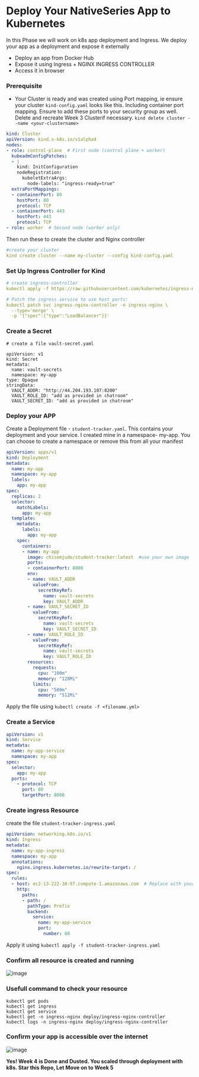 # Deploy Your NativeSeries App to Kubernetes 
In this Phase we will work on k8s app deployment and  Ingress. We deploy your app as a deployment and expose it externally

- Deploy an app from Docker Hub
- Expose it using Ingress + NGINX INGRESS CONTROLLER
- Access it in browser


### Prerequisite
- Your Cluster is ready and was created using Port mapping, ie ensure your cluster `kind-config.yaml` looks like this. Including container port mapping. Ensure to add these ports to your security group as well. Delete and recreate Week 3 Clusterif necessary. `kind delete cluster --name <your-clustername>`

```yml
kind: Cluster
apiVersion: kind.x-k8s.io/v1alpha4
nodes:
- role: control-plane  # First node (control plane + worker)
  kubeadmConfigPatches:
  - |
    kind: InitConfiguration
    nodeRegistration:
      kubeletExtraArgs:
        node-labels: "ingress-ready=true"
  extraPortMappings:
  - containerPort: 80
    hostPort: 80
    protocol: TCP
  - containerPort: 443
    hostPort: 443
    protocol: TCP
- role: worker  # Second node (worker only)
```

Then run these to create the cluster and Nginx controller

```yml
#create your cluster
kind create cluster --name my-cluster --config kind-config.yaml

```


### Set Up Ingress Controller for Kind

```yml
# create ingress-controller
kubectl apply -f https://raw.githubusercontent.com/kubernetes/ingress-nginx/main/deploy/static/provider/kind/deploy.yaml

# Patch the ingress service to use host ports:
kubectl patch svc ingress-nginx-controller -n ingress-nginx \
  --type='merge' \
  -p '{"spec":{"type":"LoadBalancer"}}'

```

### Create  a Secret

```
# create a file vault-secret.yaml

apiVersion: v1
kind: Secret
metadata:
  name: vault-secrets
  namespace: my-app
type: Opaque
stringData:
  VAULT_ADDR: "http://44.204.193.107:8200"
  VAULT_ROLE_ID: "add as provided in chatroom"
  VAULT_SECRET_ID: "add as provided in chatroom"
```

### Deploy your APP

Create a Deployment file - `student-tracker.yaml`. This contains your deployment and your service. I created mine in  a namespace- my-app. You can choose to create a namespace or remove this from all your manifest

```yml
apiVersion: apps/v1
kind: Deployment
metadata:
  name: my-app
  namespace: my-app
  labels:
    app: my-app
spec:
  replicas: 2
  selector:
    matchLabels:
      app: my-app
  template:
    metadata:
      labels:
        app: my-app
    spec:
      containers:
      - name: my-app
        image: chisomjude/student-tracker:latest  #use your own image
        ports:
        - containerPort: 8000
        env:
        - name: VAULT_ADDR
          valueFrom:
            secretKeyRef:
              name: vault-secrets
              key: VAULT_ADDR
        - name: VAULT_SECRET_ID
          valueFrom:
            secretKeyRef:
              name: vault-secrets
              key: VAULT_SECRET_ID
        - name: VAULT_ROLE_ID
          valueFrom:
            secretKeyRef:
              name: vault-secrets
              key: VAULT_ROLE_ID
        resources:
          requests:
            cpu: "100m"
            memory: "128Mi"
          limits:
            cpu: "500m"
            memory: "512Mi"

```

Apply the file using `kubectl create -f <filename.yml>`



### Create a Service 

```yml
apiVersion: v1
kind: Service
metadata:
  name: my-app-service
  namespace: my-app
spec:
  selector:
    app: my-app
  ports:
    - protocol: TCP
      port: 80
      targetPort: 8000

```

### Create ingress Resource
create the file  `student-tracker-ingress.yaml`

```yml
apiVersion: networking.k8s.io/v1
kind: Ingress
metadata:
  name: my-app-ingress
  namespace: my-app
  annotations:
    nginx.ingress.kubernetes.io/rewrite-target: /
spec:
  rules:
  - host: ec2-13-222-38-97.compute-1.amazonaws.com  # Replace with your EC2's public DNS 
    http:
      paths:
      - path: /
        pathType: Prefix
        backend:
          service:
            name: my-app-service
            port:
              number: 80
```

Apply it using `kubectl apply -f student-tracker-ingress.yaml`


### Confirm all resource is created and running

![image](https://github.com/user-attachments/assets/191d257e-a325-499b-9155-93dcf1f874c5)


### Usefull command to check your resource

```
kubectl get pods
kubectl get ingress
kubectl get service
kubectl get -n ingress-nginx deploy/ingress-nginx-controller
kubectl logs -n ingress-nginx deploy/ingress-nginx-controller

```

### Confirm your app is accessible over the internet

![image](https://github.com/user-attachments/assets/f4a9ebf1-9341-47b2-b883-0e6533514de3)

**Yes! Week 4 is Done and Dusted. You scaled through deployment with k8s. Star this Repo, Let Move on to Week 5**

